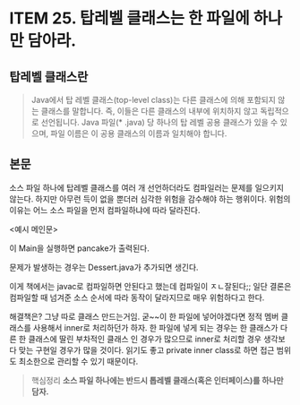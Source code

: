 # ITEM 25. 탑레벨 클래스는 한 파일에 하나만 담아라.

## 탑레벨 클래스란

> Java에서 탑 레벨 클래스(top-level class)는 다른 클래스에 의해 포함되지 않는 클래스를 말합니다. 즉, 이들은 다른 클래스의 내부에 위치하지 않고 독립적으로 선언됩니다. Java 파일(*
> .java) 당 하나의 탑 레벨 공용 클래스가 있을 수 있으며, 파일 이름은 이 공용 클래스의 이름과 일치해야 합니다.

## 본문

소스 파일 하나에 탑레벨 클래스를 여러 개 선언하더라도 컴파일러는 문제를 일으키지 않는다.
하지만 아무런 득이 없을 뿐더러 심각한 위험을 감수해야 하는 행위이다.
위험의 이유는 어느 소스 파일을 먼저 컴파일하냐에 따라 달라진다.

<예시 메인문>

이 Main을 실행하면 pancake가 출력된다.

문제가 발생하는 경우는 Dessert.java가 추가되면 생긴다.

이게 책에서는 javac로 컴파일하면 안된다고 했는데 컴파일이 ㅈㄴ잘된다;;
일단 결론은 컴파일할 때 넘겨준 소스 순서에 따라 동작이 달라지므로 매우 위험하다고 한다.

해결책은? 그냥 따로 클래스 만드는거임.
굳~~이 한 파일에 넣어야겠다면 정적 멤버 클래스를 사용해서 inner로 처리하던가 하자. 한 파일에 넣게 되는 경우는 한 클래스가 다른 한 클래스에 딸린 부차적인 클래스 인 경우가 많으므로 inner로 처리할 경우
생각보다 맞는 구현일 경우가 많을 것이다. 읽기도 좋고 private inner class로 하면 접근 범위도 최소한으로 관리할 수 있기 때문이다.

> 핵심정리
> **소스 파일 하나에는 반드시 톱레벨 클래스(혹은 인터페이스)를 하나만 담자.**
